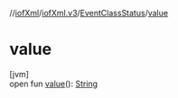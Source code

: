 //[iofXml](../../../index.md)/[iofXml.v3](../index.md)/[EventClassStatus](index.md)/[value](value.md)

# value

[jvm]\
open fun [value](value.md)(): [String](https://docs.oracle.com/javase/8/docs/api/java/lang/String.html)
